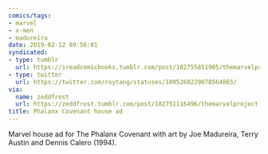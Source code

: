```yaml
---
comics/tags: 
- marvel
- x-men
- madureira
date: 2019-02-12 09:56:01
syndicated:
- type: tumblr
  url: https://ireadcomicbooks.tumblr.com/post/182755851905/themarvelproject-marvel-house-ad-for-the-phalanx
- type: twitter
  url: https://twitter.com/roytang/statuses/1095260229078564865/
via:
  name: zeddfrost
  url: https://zeddfrost.tumblr.com/post/182751116496/themarvelproject-marvel-house-ad-for-the-phalanx
title: Phalanx Covenant house ad
---
```


Marvel house ad for The Phalanx Covenant with art by Joe Madureira, Terry Austin and Dennis Calero (1994).
